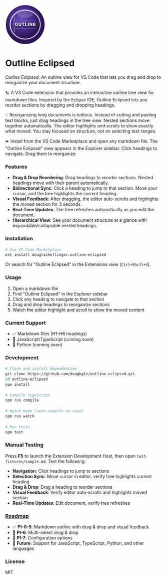![logo](icon.png)
# Outline Eclipsed

_Outline Eclipsed_: An outline view for VS Code that lets you drag and drop to reorganize your document structure.

🪐 A VS Code extension that provides an interactive outline tree view for markdown files. Inspired by the Eclipse IDE, Outline Eclipsed lets you reorder sections by dragging and dropping headings.

💡 Reorganizing long documents is tedious. Instead of cutting and pasting text blocks, just drag headings in the tree view. Nested sections move together automatically. The editor highlights and scrolls to show exactly what moved. You stay focused on structure, not on selecting text ranges.

⏩ Install from the VS Code Marketplace and open any markdown file. The "Outline Eclipsed" view appears in the Explorer sidebar. Click headings to navigate. Drag them to reorganize.

### Features

- **Drag & Drop Reordering**: Drag headings to reorder sections. Nested headings move with their parent automatically.
- **Bidirectional Sync**: Click a heading to jump to that section. Move your cursor, and the tree highlights the current heading.
- **Visual Feedback**: After dragging, the editor auto-scrolls and highlights the moved section for 3 seconds.
- **Real-Time Updates**: The tree refreshes automatically as you edit the document.
- **Hierarchical View**: See your document structure at a glance with expandable/collapsible nested headings.

### Installation

```bash
# Via VS Code Marketplace
ext install douglashellinger.outline-eclipsed
```

Or search for "Outline Eclipsed" in the Extensions view (`Ctrl+Shift+X`).

### Usage

1. Open a markdown file
2. Find "Outline Eclipsed" in the Explorer sidebar
3. Click any heading to navigate to that section
4. Drag and drop headings to reorganize sections
5. Watch the editor highlight and scroll to show the moved content

### Current Support

- ✅ Markdown files (H1-H6 headings)
- 🔲 JavaScript/TypeScript (coming soon)
- 🔲 Python (coming soon)

### Development

```bash
# Clone and install dependencies
git clone https://github.com/doughgle/outline-eclipsed.git
cd outline-eclipsed
npm install

# Compile TypeScript
npm run compile

# Watch mode (auto-compile on save)
npm run watch

# Run tests
npm test
```

### Manual Testing

Press **F5** to launch the Extension Development Host, then open `test-fixtures/sample.md`. Test the following:

- **Navigation**: Click headings to jump to sections
- **Selection Sync**: Move cursor in editor, verify tree highlights current heading
- **Drag & Drop**: Drag a heading to reorder sections
- **Visual Feedback**: Verify editor auto-scrolls and highlights moved section
- **Real-Time Updates**: Edit document, verify tree refreshes

### [Roadmap](https://github.com/doughgle/outline-eclipsed/issues)

- ✅ **PI-0-5**: Markdown outline with drag & drop and visual feedback
- 🔲 **PI-6**: Multi-select drag & drop
- 🔲 **PI-7**: Configuration options
- 🔲 **Future**: Support for JavaScript, TypeScript, Python, and other languages

### License

MIT
